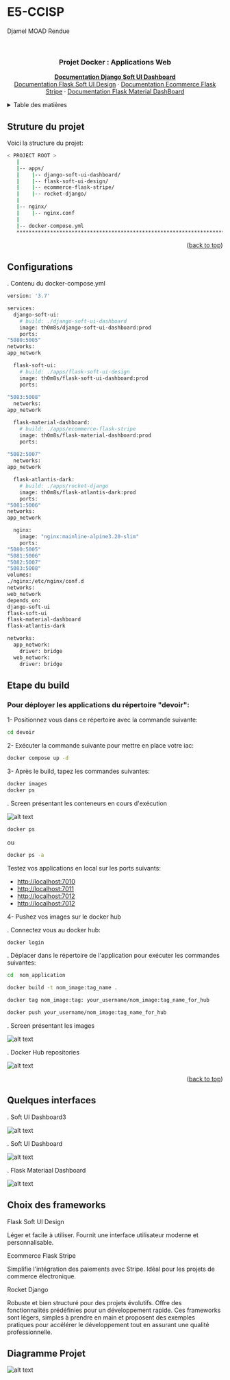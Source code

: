 # E5-CCISP
Djamel MOAD Rendue 




<!-- PROJECT LOGO --> <br /> <div align="center"> <h3 align="center">Projet Docker : Applications Web</h3> <p align="center"> 
<a href="https://github.com/app-generator/django-soft-ui-dashboard"><strong>Documentation Django Soft UI Dashboard </strong></a> <br /> 
<a href="https://github.com/app-generator/flask-soft-ui-design">Documentation Flask Soft UI Design</a> · 
<a href="https://github.com/app-generator/ecommerce-flask-stripe">Documentation Ecommerce Flask Stripe</a> · 
<a href="https://github.com/app-generator/flask-material-dashboard.git">Documentation Flask Material DashBoard</a> </p> </div>

<!-- TABLE OF CONTENTS --> <details> <summary>Table des matières</summary> <ol> <li><a href="#structure-du-projet">Structure du projet</a></li> <li><a href="#configurations">Configurations</a></li> 
<li><a href="#etape-du-build">Étape du build</a></li> <li><a href="#logs">Logs</a></li> <li><a href="#quelques-interfaces">Quelques Interfaces</a></li> </ol> </details>



<!-- ABOUT THE PROJECT -->
## Struture du projet

Voici la structure du projet:

```bash
< PROJECT ROOT >
   |
   |-- apps/
   |    |-- django-soft-ui-dashboard/
   |    |-- flask-soft-ui-design/
   |    |-- ecommerce-flask-stripe/
   |    |-- rocket-django/
   |
   |-- nginx/
   |    |-- nginx.conf
   |
   |-- docker-compose.yml
   ************************************************************************
```


<p align="right">(<a href="#readme-top">back to top</a>)</p>

<!-- FILES CONFIGURATIONS -->
## Configurations

. Contenu du docker-compose.yml

``` bash
version: '3.7'

services:
  django-soft-ui:
    # build: ./django-soft-ui-dashboard
    image: th0m8s/django-soft-ui-dashboard:prod
    ports:
"5080:5005"
networks:
app_network

  flask-soft-ui:
    # build: ./apps/flask-soft-ui-design
    image: th0m8s/flask-soft-ui-dashboard:prod
    ports: 
      
"5083:5008"
  networks:
app_network

  flask-material-dashboard:
    # build: ./apps/ecommerce-flask-stripe
    image: th0m8s/flask-material-dashboard:prod
    ports:
      
"5082:5007"
  networks:
app_network

  flask-atlantis-dark:
    # build: ./apps/rocket-django
    image: th0m8s/flask-atlantis-dark:prod
    ports:
"5081:5006"
networks:
app_network

  nginx:
    image: "nginx:mainline-alpine3.20-slim"
    ports:
"5080:5005"
"5081:5006"
"5082:5007"
"5083:5008"
volumes:
./nginx:/etc/nginx/conf.d
networks:
web_network
depends_on:
django-soft-ui
flask-soft-ui
flask-material-dashboard
flask-atlantis-dark

networks:
  app_network:
    driver: bridge
  web_network:
    driver: bridge

```

<!-- GETTING STARTED -->
## Etape du build

### Pour déployer les applications du répertoire "devoir":

1- Positionnez vous dans ce répertoire avec la commande suivante:

``` bash
cd devoir
```

2- Exécuter la commande suivante pour mettre en place votre iac:

``` bash
docker compose up -d
```

3- Après le build, tapez les commandes suivantes:

``` bash
docker images
docker ps
```

. Screen présentant les conteneurs en cours d'exécution

![alt text](screen/execution.png)

``` bash
docker ps
```
ou
``` bash
docker ps -a
```

Testez vos applications en local sur les ports suivants: 
  <ul>
    <li><a href="#http://localhost:5080">http://localhost:7010</a></li>
    <li><a href="#http://localhost:5081">http://localhost:7011</a></li>
    <li><a href="#http://localhost:5082">http://localhost:7012</a></li>
    <li><a href="#http://localhost:5083ùùùù">http://localhost:7012</a></li>

  </ul>

4- Pushez vos images sur le docker hub

. Connectez vous au docker hub:

``` bash
docker login
```

. Déplacer dans le répertoire de l'application pour exécuter les commandes suivantes:
``` bash
cd  nom_application
```

``` bash
docker build -t nom_image:tag_name .
```

``` bash
docker tag nom_image:tag: your_username/nom_image:tag_name_for_hub
```

``` bash
docker push your_username/nom_image:tag_name_for_hub
```


. Screen présentant les images

![alt text](screen/lesimages.png)

. Docker Hub repositories

![alt text](screen/GitHubRepository.png)

<p align="right">(<a href="#readme-top">back to top</a>)</p>


<!-- INTERFACES -->
## Quelques interfaces

. Soft UI Dashboard3

![alt text](screen/Dashboard.png)

. Soft UI Dashboard

![alt text](screen/SoftDashborad.png)

. Flask Materiaal Dashboard

![alt text](screen/flask.png)


## Choix des frameworks


Flask Soft UI Design

Léger et facile à utiliser.
Fournit une interface utilisateur moderne et personnalisable.

Ecommerce Flask Stripe

Simplifie l'intégration des paiements avec Stripe.
Idéal pour les projets de commerce électronique.

Rocket Django

Robuste et bien structuré pour des projets évolutifs.
Offre des fonctionnalités prédéfinies pour un développement rapide.
Ces frameworks sont légers, simples à prendre en main et proposent des exemples pratiques pour accélérer le développement tout en assurant une qualité professionnelle.

## Diagramme Projet

![alt text](screen/shema1.png)
